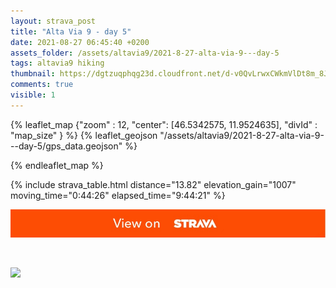 ```yaml
---
layout: strava_post
title: "Alta Via 9 - day 5"
date: 2021-08-27 06:45:40 +0200
assets_folder: /assets/altavia9/2021-8-27-alta-via-9---day-5
tags: altavia9 hiking
thumbnail: https://dgtzuqphqg23d.cloudfront.net/d-v0QvLrwxCWkmVlDt8m_8JyuhPgIdbCtUdQSLQ60UU-576x1024.jpg
comments: true
visible: 1
---
```



{% leaflet_map {"zoom" : 12,
                  "center": [46.5342575, 11.9524635],
                 "divId" : "map_size" } %}
    {% leaflet_geojson "/assets/altavia9/2021-8-27-alta-via-9---day-5/gps_data.geojson" %}

{% endleaflet_map %}





{% include strava_table.html distance="13.82" elevation_gain="1007" moving_time="0:44:26" elapsed_time="9:44:21" %}

[![](/assets/strava.jpg)](https://www.strava.com/activities/5862850096)


<br />

![](https://dgtzuqphqg23d.cloudfront.net/d-v0QvLrwxCWkmVlDt8m_8JyuhPgIdbCtUdQSLQ60UU-576x1024.jpg)
